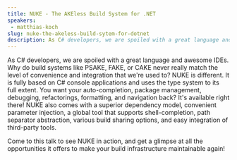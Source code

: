 ```yaml
---
title: NUKE - The AKEless Build System for .NET
speakers:
 - matthias-koch
slug: nuke-the-akeless-build-sytem-for-dotnet
description: As C# developers, we are spoiled with a great language and awesome IDEs. Why do build systems like PSAKE, FAKE, or CAKE never really match the level of convenience and integration that we're used to? NUKE is different. 
---
```

As C# developers, we are spoiled with a great language and awesome IDEs. Why do build systems like PSAKE, FAKE, or CAKE never really match the level of convenience and integration that we're used to? NUKE is different. It is fully based on C# console applications and uses the type system to its full extent. You want your auto-completion, package management, debugging, refactorings, formatting, and navigation back? It's available right there! NUKE also comes with a superior dependency model, convenient parameter injection, a global tool that supports shell-completion, path separator abstraction, various build sharing options, and easy integration of third-party tools.

Come to this talk to see NUKE in action, and get a glimpse at all the opportunities it offers to make your build infrastructure maintainable again!